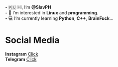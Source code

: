 **-** 🇷🇺 Hi, I’m **@SlavPH**                              
**-** 💜 I’m interested in **Linux** and **programming**.                          
**-** 💻 I’m currently learning **Python**, **C++**, **BrainFuck**...                      

# Social Media 
**Instagram**     [Click](https://instagram.com/theslavph)                            
**Telegram**      [Click](https://telegram.me/TheSlavPH)                                 
                                 

